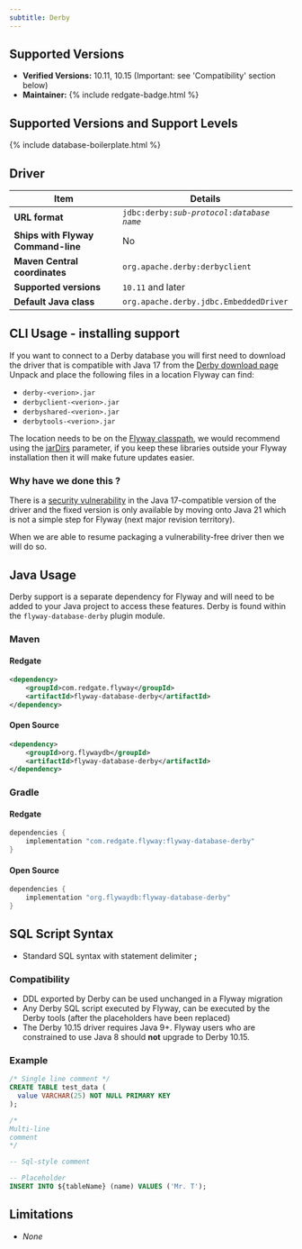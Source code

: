 ```yaml
---
subtitle: Derby
---
```


## Supported Versions

- **Verified Versions:** 10.11, 10.15 (Important: see 'Compatibility' section below)
- **Maintainer:** {% include redgate-badge.html %}

## Supported Versions and Support Levels

{% include database-boilerplate.html %}

## Driver

| Item                               | Details                                                          |
|------------------------------------|------------------------------------------------------------------|
| **URL format**                     | <code>jdbc:derby:<i>sub-protocol</i>:<i>database name</i></code> |
| **Ships with Flyway Command-line** | No                                                               |
| **Maven Central coordinates**      | `org.apache.derby:derbyclient`                                   |
| **Supported versions**             | `10.11` and later                                                |
| **Default Java class**             | `org.apache.derby.jdbc.EmbeddedDriver`                           |

## CLI Usage - installing support

If you want to connect to a Derby database you will first need to download the driver that is compatible with Java 17 from the [Derby download page](https://db.apache.org/derby/derby_downloads.html)
Unpack and place the following files in a location Flyway can find:

* `derby-<verion>.jar`
* `derbyclient-<verion>.jar`
* `derbyshared-<verion>.jar`
* `derbytools-<verion>.jar`

The location needs to be on the [Flyway classpath](<Usage/Adding to the classpath>), we would recommend using the
[jarDirs](<Configuration/Flyway Namespace/Flyway Jar Dirs Setting>) parameter, if you keep these libraries outside your Flyway installation
then it will make future updates easier.

### Why have we done this ?

There is a [security vulnerability](https://www.cve.org/CVERecord?id=CVE-2022-46337) in the Java 17-compatible version of the driver and the fixed version is only available by
moving onto Java 21 which is not a simple step for Flyway (next major revision territory).

When we are able to resume packaging
a vulnerability-free driver then we will do so.

## Java Usage

Derby support is a separate dependency for Flyway and will need to be added to your Java project to access these features.
Derby is found within the `flyway-database-derby` plugin module.

### Maven

#### Redgate

```xml
<dependency>
    <groupId>com.redgate.flyway</groupId>
    <artifactId>flyway-database-derby</artifactId>
</dependency>
```

#### Open Source

```xml
<dependency>
    <groupId>org.flywaydb</groupId>
    <artifactId>flyway-database-derby</artifactId>
</dependency>
```

### Gradle

#### Redgate

```groovy
dependencies {
    implementation "com.redgate.flyway:flyway-database-derby"
}
```

#### Open Source

```groovy
dependencies {
    implementation "org.flywaydb:flyway-database-derby"
}
```

## SQL Script Syntax

- Standard SQL syntax with statement delimiter **;**

### Compatibility

- DDL exported by Derby can be used unchanged in a Flyway migration
- Any Derby SQL script executed by Flyway, can be executed by the Derby tools (after the placeholders have been replaced)
- The Derby 10.15 driver requires Java 9+. Flyway users who are constrained to use Java 8 should **not** upgrade to Derby 10.15.

### Example

```sql
/* Single line comment */
CREATE TABLE test_data (
  value VARCHAR(25) NOT NULL PRIMARY KEY
);

/*
Multi-line
comment
*/

-- Sql-style comment

-- Placeholder
INSERT INTO ${tableName} (name) VALUES ('Mr. T');
```

## Limitations

- *None*
